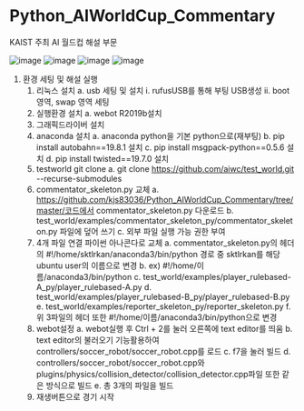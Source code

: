 # Python_AIWorldCup_Commentary
KAIST 주최 AI 월드컵 해설 부문

![image](https://user-images.githubusercontent.com/26050767/87285043-01f39a00-c532-11ea-8e24-2868096f7ccb.png)
![image](https://user-images.githubusercontent.com/26050767/87285058-0750e480-c532-11ea-959c-89c7eb747646.png)
![image](https://user-images.githubusercontent.com/26050767/87285089-1041b600-c532-11ea-9196-00ffed634d56.png)
![image](https://user-images.githubusercontent.com/26050767/87285105-146dd380-c532-11ea-8a80-1d252cb90aa9.png)

1. 환경 세팅 및 해설 실행
	1. 리눅스 설치
		a. usb 세팅 및 설치
			i. rufusUSB를 통해 부팅 USB생성
			ii. boot영역, swap 영역 세팅
	2. 실행환경 설치
		a. webot R2019b설치
	3. 그래픽드라이버 설치
	4. anaconda 설치
		a. anaconda python을 기본 python으로(재부팅)
		b. pip install autobahn==19.8.1 설치
		c. pip install msgpack-python==0.5.6 설치
		d. pip install twisted==19.7.0 설치
	5. testworld git clone
		a. git clone https://github.com/aiwc/test_world.git --recurse-submodules
	6. commentator_skeleton.py 교체
		a. https://github.com/kjs83036/Python_AIWorldCup_Commentary/tree/master/코드에서 commentator_skeleton.py 다운로드
		b. test_world/examples/commentator_skeleton_py/commentator_skeleton.py 파일에 덮어 쓰기
		c. 외부 파일 실행 가능 권한 부여
	7. 4개 파일 연결 파이썬 아나콘다로 교체
		a. commentator_skeleton.py의 헤더의 #!/home/sktlrkan/anaconda3/bin/python 경로 중 sktlrkan를 해당 ubuntu user의 이름으로 변경
		b. ex) #!/home/이름/anaconda3/bin/python
		c. test_world/examples/player_rulebased-A_py/player_rulebased-A.py
		d. test_world/examples/player_rulebased-B_py/player_rulebased-B.py
		e. test_world/examples/reporter_skeleton_py/reporter_skeleton.py
		f. 위 3파일의 헤더 또한 #!/home/이름/anaconda3/bin/python으로 변경
	8. webot설정
		a. webot실행 후 Ctrl + 2를 눌러 오른쪽에 text editor를 띄움
		b. text editor의 불러오기 기능활용하여controllers/soccer_robot/soccer_robot.cpp를 로드
		c. f7을 눌러 빌드
		d. controllers/soccer_robot/soccer_robot.cpp와plugins/physics/collision_detector/collision_detector.cpp파일 또한 같은 방식으로 빌드
		e. 총 3개의 파일을 빌드
	9. 재생버튼으로 경기 시작

